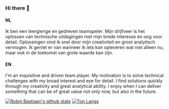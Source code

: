 ### Hi there 👋
#### NL
Ik ben een leergierige en gedreven teamspeler. Mijn drijfveer is het oplossen van technische uitdagingen met mijn brede interesse en oog voor detail. Oplossingen vind ik snel door mijn creativiteit en groot analytisch vermogen. Ik geniet er van wanneer ik iets kan opleveren wat niet alleen nu, maar ook in de toekomst van grote waarde kan zijn.
#### EN
I'm an inquisitive and driven team player. My motivation is to solve technical challenges with my broad interest and eye for detail. I find solutions quickly through my creativity and great analytical ability. I enjoy when I can deliver something that can be of great value not only now, but also in the future.

[![Robin Bastiaan's github stats](https://github-readme-stats.vercel.app/api?username=robinbastiaan&hide=contribs&count_private=true&show_icons=true)](https://github.com/anuraghazra/github-readme-stats)
[![Top Langs](https://github-readme-stats.vercel.app/api/top-langs/?username=robinbastiaan)](https://github.com/anuraghazra/github-readme-stats)

<!--
**RobinBastiaan/robinbastiaan** is a ✨ _special_ ✨ repository because its `README.md` (this file) appears on your GitHub profile.

Here are some ideas to get you started:

- 🔭 I’m currently working on ...
- 🌱 I’m currently learning ...
- 👯 I’m looking to collaborate on ...
- 🤔 I’m looking for help with ...
- 💬 Ask me about ...
- 📫 How to reach me: ...
- 😄 Pronouns: ...
- ⚡ Fun fact: ...
-->
